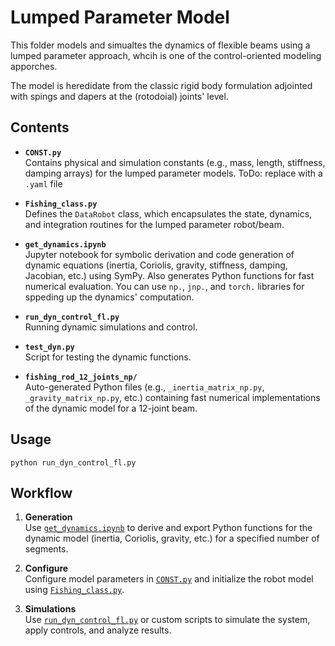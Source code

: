 # Lumped Parameter Model

This folder models and simualtes the dynamics of flexible beams using a lumped parameter approach, whcih is one of the control-oriented modeling apporches. 

The model is heredidate from the classic rigid body formulation adjointed with spings and dapers at the (rotodoial) joints' level.

## Contents

- **`CONST.py`**  
  Contains physical and simulation constants (e.g., mass, length, stiffness, damping arrays) for the lumped parameter models.
  ToDo: replace with a `.yaml` file

- **`Fishing_class.py`**  
  Defines the `DataRobot` class, which encapsulates the state, dynamics, and integration routines for the lumped parameter robot/beam.

- **`get_dynamics.ipynb`**  
  Jupyter notebook for symbolic derivation and code generation of dynamic equations (inertia, Coriolis, gravity, stiffness, damping, Jacobian, etc.) using SymPy. 
  Also generates Python functions for fast numerical evaluation. You can use `np.`, `jnp.`, and `torch.` libraries for sppeding up the dynamics' computation.

- **`run_dyn_control_fl.py`**  
  Running dynamic simulations and control.

- **`test_dyn.py`**  
  Script for testing the dynamic functions.


- **`fishing_rod_12_joints_np/`**  
  Auto-generated Python files (e.g., `_inertia_matrix_np.py`, `_gravity_matrix_np.py`, etc.) containing fast numerical implementations of the dynamic model for a 12-joint beam.

## Usage 

`python run_dyn_control_fl.py`

## Workflow

1. **Generation**  
   Use [`get_dynamics.ipynb`](get_dynamics.ipynb) to derive and export Python functions for the dynamic model (inertia, Coriolis, gravity, etc.) for a specified number of segments.

2. **Configure**  
   Configure model parameters in [`CONST.py`](CONST.py) and initialize the robot model using [`Fishing_class.py`](Fishing_class.py).

3. **Simulations**  
   Use [`run_dyn_control_fl.py`](run_dyn_control_fl.py) or custom scripts to simulate the system, apply controls, and analyze results.


